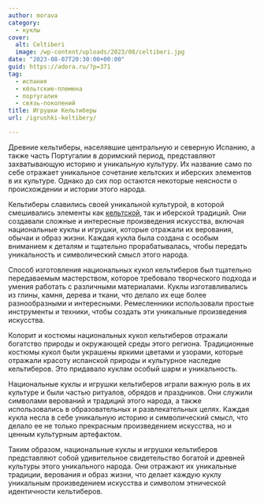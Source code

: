 ```yaml
---
author: morava
category:
  - куклы
cover:
  alt: Celtiberi
  image: /wp-content/uploads/2023/08/celtiberi.jpg
date: "2023-08-07T20:30:00+00:00"
guid: https://adora.ru/?p=371
tag:
  - испания
  - кёльтские-племена
  - португалия
  - связь-поколений
title: Игрушки Кельтиберы
url: /igrushki-keltibery/

---
```

Древние кельтиберы, населявшие центральную и северную Испанию, а также часть Португалии в доримский период, представляют захватывающую историю и уникальную культуру. Их название само по себе отражает уникальное сочетание кельтских и иберских элементов в их культуре. Однако до сих пор остаются некоторые неясности о происхождении и истории этого народа.

Кельтиберы славились своей уникальной культурой, в которой смешивались элементы как [кельтской](https://www.adora.ru/igrushki-lepontijczy/368/), так и иберской традиций. Они создавали сложные и интересные произведения искусства, включая национальные куклы и игрушки, которые отражали их верования, обычаи и образ жизни. Каждая кукла была создана с особым вниманием к деталям и тщательно прорабатывалась, чтобы передать уникальность и символический смысл этого народа.

Способ изготовления национальных кукол кельтиберов был тщательно передаваемым мастерством, которое требовало творческого подхода и умения работать с различными материалами. Куклы изготавливались из глины, камня, дерева и ткани, что делало их еще более разнообразными и интересными. Ремесленники использовали простые инструменты и техники, чтобы создать эти уникальные произведения искусства.

Колорит и костюмы национальных кукол кельтиберов отражали богатство природы и окружающей среды этого региона. Традиционные костюмы кукол были украшены яркими цветами и узорами, которые отражали красоту испанской природы и культурное наследие кельтиберов. Это придавало куклам особый шарм и уникальность.

Национальные куклы и игрушки кельтиберов играли важную роль в их культуре и были частью ритуалов, обрядов и праздников. Они служили символами верований и традиций этого народа, а также использовались в образовательных и развлекательных целях. Каждая кукла несла в себе уникальную историю и символический смысл, что делало ее не только прекрасным произведением искусства, но и ценным культурным артефактом.

Таким образом, национальные куклы и игрушки кельтиберов представляют собой удивительное свидетельство богатой и древней культуры этого уникального народа. Они отражают их уникальные традиции, верования и образ жизни, что делает каждую куклу уникальным произведением искусства и символом этнической идентичности кельтиберов.
